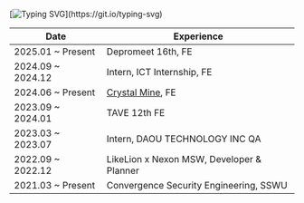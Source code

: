 [![Typing SVG](https://readme-typing-svg.demolab.com?font=Fira+Code&duration=1500&pause=1000&width=435&lines=I'm+a+React+Frontend+Developer,;focused+on+user-friendly+UIs.)](https://git.io/typing-svg)

<!-- [![My Skills](https://skillicons.dev/icons?i=react,js,ts,html,css,styledcomponents,npm,python,aws,firebase,supabase,selenium,androidstudio,git,github)](https://skillicons.dev) -->
  
|	Date |Experience|	
|--|---|
|2025\.01 ~ Present|Depromeet 16th, FE|
|2024\.09 ~ 2024.12|Intern, ICT Internship, FE|
|2024\.06 ~ Present|[Crystal Mine](https://apps.apple.com/si/app/%EC%88%98%EC%A0%95%EA%B4%91%EC%82%B0/id1641132567), FE|
|2023\.09 ~ 2024.01|TAVE 12th FE|
|2023\.03 ~ 2023.07|Intern, DAOU TECHNOLOGY INC QA|
|2022\.09 ~ 2022.12|LikeLion x Nexon MSW, Developer & Planner|
|2021\.03 ~ Present|Convergence Security Engineering, SSWU|

 <!--  <a href="https://github.com/thwjddlqslek">
    <img src="https://github-readme-stats.vercel.app/api?username=thwjddlqslek&show_icons=true&bg_color=00000000&layout=compact&theme=holi" alt="GitHub Stats">
  </a> -->
